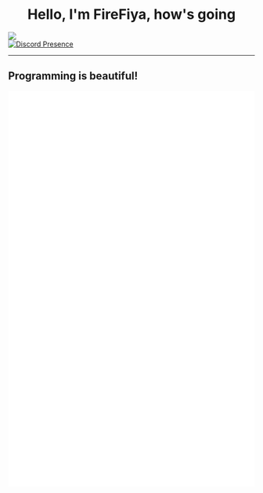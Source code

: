 <h1 align="center">Hello, I'm FireFiya, how's going</h1>
<img align='left' src='https://avatars.githubusercontent.com/u/126648922?v=4' width='410px'>

[![Discord Presence](https://lanyard.cnrad.dev/api/682552229613404161)](https://discord.com/users/682552229613404161)
***
<h2> Programming is beautiful!</h2>

![Metrics](/github-metrics.svg)  

